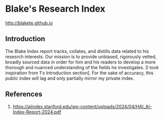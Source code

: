 # Blake's Research Index
http://blakete.github.io

## Introduction
The Blake Index report tracks, collates, and distills data related to his resesrch interests. Our mission is to provide unbiased, rigorously vetted, broadly sourced data in order for him and his readers to develop a more thorough and nuanced understanding of the fields he investigates. [I took inspiration from 1's Introduction section]. For the sake of accuracy, this public index will lag and only partially mirror my private index.

## References
1. https://aiindex.stanford.edu/wp-content/uploads/2024/04/HAI_AI-Index-Report-2024.pdf
